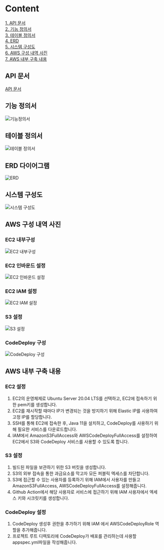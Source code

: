 
# Content

[1. API 문서](#api-문서)  
[2. 기능 정의서](#기능-정의서)  
[3. 테이블 정의서](#테이블-정의서)  
[4. ERD](#erd-다이어그램)    
[5. 시스템 구성도](#시스템-구성도)  
[6. AWS 구성 내역 사진](#aws-구성-내역-사진)      
[7. AWS 내부 구축 내용](#aws-내부-구축-내용)
 

## API 문서
[API 문서](http://3.35.240.175:8080/docs/swagger-ui/index.html#/)

## 기능 정의서 
![기능정의서](https://github.com/pyjhoop/book-management/blob/main/outputs/%EA%B8%B0%EB%8A%A5%20%EC%A0%95%EC%9D%98%EC%84%9C.png)

## 테이블 정의서
![테이블 정의서](https://github.com/pyjhoop/book-management/blob/main/outputs/%ED%85%8C%EC%9D%B4%EB%B8%94%20%EC%A0%95%EC%9D%98%EC%84%9C_%EC%9D%B4%EB%AF%B8%EC%A7%80.png)

## ERD 다이어그램
![ERD](https://github.com/pyjhoop/book-management/blob/main/outputs/ERD.png)

## 시스템 구성도
![시스템 구성도](https://github.com/pyjhoop/book-management/blob/main/outputs/%EC%8B%9C%EC%8A%A4%ED%85%9C%20%EA%B5%AC%EC%84%B1%EB%8F%84.png)  

## AWS 구성 내역 사진

### EC2 내부구성
![EC2 내부구성](https://github.com/pyjhoop/book-management/blob/main/outputs/EC2%EB%82%B4%EB%B6%80%20%EA%B5%AC%EC%84%B1.png)    
    
### EC2 인바운드 설정
![EC2 인바운드 설정](https://github.com/pyjhoop/book-management/blob/main/outputs/EC2%EC%9D%B8%EB%B0%94%EC%9A%B4%EB%93%9C%20%EC%84%A4%EC%A0%95.png)        

### EC2 IAM 설정
![EC2 IAM 설정](https://github.com/pyjhoop/book-management/blob/main/outputs/EC2IAM%EC%9D%84%20%ED%86%B5%ED%95%9C%EC%97%AD%ED%95%A0%EB%B6%80%EC%97%AC.png)

### S3 설정
![S3 설정](https://github.com/pyjhoop/book-management/blob/main/outputs/S3%EB%B2%84%ED%82%B7%20%EC%86%8D%EC%84%B1.png)

### CodeDeploy 구성
![CodeDeploy 구성](https://github.com/pyjhoop/book-management/blob/main/outputs/CodeDeploy%20%EC%84%B8%EB%B6%80%EC%A0%95%EB%B3%B4.png)
        
## AWS 내부 구축 내용
### EC2 설정
1. EC2의 운영체제로 Ubuntu Server 20.04 LTS를 선택하고, EC2에 접속하기 위한 pem키를 생성합니다.
2. EC2를 재시작할 때마다 IP가 변경되는 것을 방지하기 위해 Elastic IP를 사용하여 고정 IP를 할당합니다.
3. SSH를 통해 EC2에 접속한 후, Java 11을 설치하고, CodeDeploy를 사용하기 위해 필요한 서비스를 다운로드합니다.
4. IAM에서 AmazonS3FullAccess와 AWSCodeDeployFullAccess를 설정하여 EC2에서 S3와 CodeDeploy 서비스를 사용할 수 있도록 합니다.

### S3 설정
1. 빌드된 파일을 보관하기 위한 S3 버킷을 생성합니다.
2. S3의 외부 접속을 통한 과금요소를 막고자 모든 퍼블릭 엑세스를 차단합니다.
3. S3에 접근할 수 있는 사용자를 등록하기 위해 IAM에서 사용자를 만들고 AmazonS3FullAccess, AWSCodeDeployFullAccess를 설정해줍니다.
4. Github Action에서 해당 사용자로 서비스에 접근하기 위해 IAM 사용자에서 엑세스 키와 시크릿키를 생성합니다.

### CodeDeploy 설정
1. CodeDeploy 생성후 권한을 추가하기 위해 IAM 에서 AWSCodeDeployRole 역할을 추가해줍니다.
2. 프로젝트 루트 디렉토리에 CodeDeploy가 배포를 관리하는데 사용할 appspec.yml파일을 작성해줍니다.

